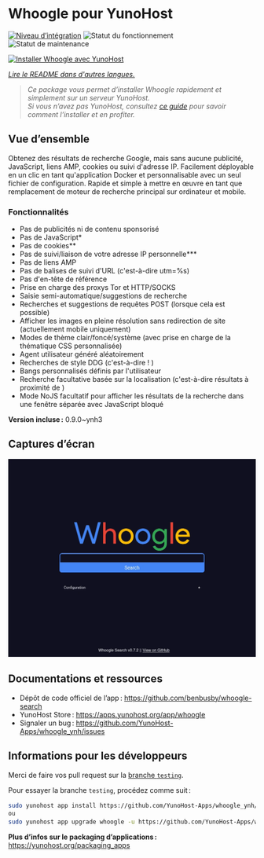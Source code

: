 <!--
Nota bene : ce README est automatiquement généré par <https://github.com/YunoHost/apps/tree/master/tools/readme_generator>
Il NE doit PAS être modifié à la main.
-->

# Whoogle pour YunoHost

[![Niveau d’intégration](https://apps.yunohost.org/badge/integration/whoogle)](https://ci-apps.yunohost.org/ci/apps/whoogle/)
![Statut du fonctionnement](https://apps.yunohost.org/badge/state/whoogle)
![Statut de maintenance](https://apps.yunohost.org/badge/maintained/whoogle)

[![Installer Whoogle avec YunoHost](https://install-app.yunohost.org/install-with-yunohost.svg)](https://install-app.yunohost.org/?app=whoogle)

*[Lire le README dans d'autres langues.](./ALL_README.md)*

> *Ce package vous permet d’installer Whoogle rapidement et simplement sur un serveur YunoHost.*  
> *Si vous n’avez pas YunoHost, consultez [ce guide](https://yunohost.org/install) pour savoir comment l’installer et en profiter.*

## Vue d’ensemble

Obtenez des résultats de recherche Google, mais sans aucune publicité, JavaScript, liens AMP, cookies ou suivi d'adresse IP. Facilement déployable en un clic en tant qu'application Docker et personnalisable avec un seul fichier de configuration. Rapide et simple à mettre en œuvre en tant que remplacement de moteur de recherche principal sur ordinateur et mobile.

### Fonctionnalités

- Pas de publicités ni de contenu sponsorisé
- Pas de JavaScript*
- Pas de cookies**
- Pas de suivi/liaison de votre adresse IP personnelle***
- Pas de liens AMP
- Pas de balises de suivi d'URL (c'est-à-dire utm=%s)
- Pas d'en-tête de référence
- Prise en charge des proxys Tor et HTTP/SOCKS
- Saisie semi-automatique/suggestions de recherche
- Recherches et suggestions de requêtes POST (lorsque cela est possible)
- Afficher les images en pleine résolution sans redirection de site (actuellement mobile uniquement)
- Modes de thème clair/foncé/système (avec prise en charge de la thématique CSS personnalisée)
- Agent utilisateur généré aléatoirement
- Recherches de style DDG (c'est-à-dire !<tag> <query>)
- Bangs personnalisés définis par l'utilisateur
- Recherche facultative basée sur la localisation (c'est-à-dire résultats à proximité de <ville>)
- Mode NoJS facultatif pour afficher les résultats de la recherche dans une fenêtre séparée avec JavaScript bloqué



**Version incluse :** 0.9.0~ynh3


## Captures d’écran

![Capture d’écran de Whoogle](./doc/screenshots/screenshot.png)

## Documentations et ressources

- Dépôt de code officiel de l’app : <https://github.com/benbusby/whoogle-search>
- YunoHost Store : <https://apps.yunohost.org/app/whoogle>
- Signaler un bug : <https://github.com/YunoHost-Apps/whoogle_ynh/issues>

## Informations pour les développeurs

Merci de faire vos pull request sur la [branche `testing`](https://github.com/YunoHost-Apps/whoogle_ynh/tree/testing).

Pour essayer la branche `testing`, procédez comme suit :

```bash
sudo yunohost app install https://github.com/YunoHost-Apps/whoogle_ynh/tree/testing --debug
ou
sudo yunohost app upgrade whoogle -u https://github.com/YunoHost-Apps/whoogle_ynh/tree/testing --debug
```

**Plus d’infos sur le packaging d’applications :** <https://yunohost.org/packaging_apps>
